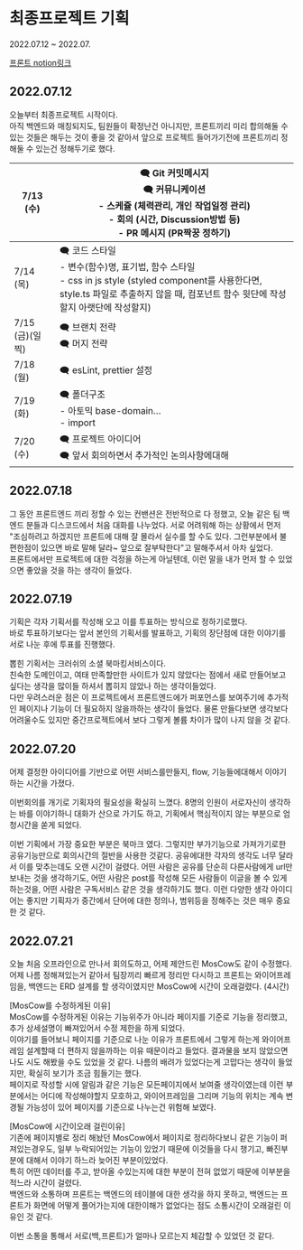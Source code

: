 # 최종프로젝트 기획

2022.07.12 ~ 2022.07.

[프론트 notion링크](https://www.notion.so/prgrms/FE-c1f9c7e444d64ae68f6d796123c08918)


## 2022.07.12
오늘부터 최종프로젝트 시작이다.  
아직 백엔드와 매칭되지도, 팀원들이 확정난건 아니지만, 프론트끼리 미리 합의해둘 수 있는 것들은 해두는 것이 좋을 것 같아서 앞으로 프로젝트 들어가기전에 프론트끼리 정해둘 수 있는건 정해두기로 했다.  

| 7/13 (수) | 🗨️ Git 커밋메시지 <br> 🗨️ 커뮤니케이션 <br> - 스케쥴 (체력관리, 개인 작업일정 관리)<br> - 회의 (시간, Discussion방법 등)<br> - PR 메시지 (PR짝꿍 정하기) |
| --- | --- |
| 7/14 (목) | 🗨️ 코드 스타일 <br> - 변수(함수)명, 표기법, 함수 스타일<br> - css in js style (styled component를 사용한다면, style.ts 파일로 추출하지 않을 때, 컴포넌트 함수 윗단에 작성할지 아랫단에 작성할지)  |
| 7/15 (금)(일찍) | 🗨️ 브랜치 전략<br>🗨️ 머지 전략 |
| 7/18 (월) | 🗨️ esLint, prettier 설정 |
| 7/19 (화) | 🗨️ 폴더구조 <br> - 아토믹 base-domain… <br>- import |
| 7/20 (수) | 🗨️ 프로젝트 아이디어 <br> 🗨️ 앞서 회의하면서 추가적인 논의사항에대해  |

## 2022.07.18
그 동안 프론트엔드 끼리 정할 수 있는 컨밴션은 전반적으로 다 정했고, 오늘 같은 팀 백엔드 분들과 디스코드에서 처음 대화를 나누었다. 서로 어려워해 하는 상황에서 먼저 "조심하려고 하겠지만 프론트에 대해 잘 몰라서 실수를 할 수도 있다. 그런부분에서 불편한점이 있으면 바로 말해 달라~ 앞으로 잘부탁한다"고 말해주셔서 아차 싶었다.  
프론트에서만 프로젝트에 대한 걱정을 하는게 아닐텐데, 이런 말을 내가 먼저 할 수 있었으면 좋았을 것을 하는 생각이 들었다.  

## 2022.07.19
기획은 각자 기획서를 작성해 오고 이를 투표하는 방식으로 정하기로했다.  
바로 투표하기보다는 앞서 본인의 기획서를 발표하고, 기획의 장단점에 대한 이야기를 서로 나눈 후에 투표를 진행했다.  

뽑힌 기획서는 크러쉬의 소셜 북마킹서비스이다.  
친숙한 도메인이고, 여태 만족할만한 사이트가 있지 않았다는 점에서 새로 만들어보고 싶다는 생각을 많이들 하셔서 뽑히지 않았나 하는 생각이들었다.  
다만 우려스러운 점은 이 프로젝트에서 프론트엔드에가 퍼포먼스를 보여주기에 추가적인 페이지나 기능이 더 필요하지 않을까하는 생각이 들었다. 물론 만들다보면 생각보다 어려울수도 있지만 중간프로젝트에서 보다 그렇게 볼륨 차이가 많이 나지 않을 것 같다.  

## 2022.07.20
어제 결정한 아이디어를 기반으로 어떤 서비스를만들지, flow, 기능들에대해서 이야기하는 시간을 가졌다.  

이번회의를 개기로 기획자의 필요성을 확실히 느꼈다. 8명의 인원이 서로자신이 생각하는 바를 이야기하니 대화가 산으로 가기도 하고, 기획에서 핵심적이지 않는 부분으로 엄청시간을 쏟게 되었다.  

이번 기획에서 가장 중요한 부분은 북마크 였다. 그렇지만 부가기능으로 가져가기로한 공유기능만으로 회의시간의 절반을 사용한 것같다. 공유에대한 각자의 생각도 너무 달라서 이를 맞추는데도 오랜 시간이 걸렸다. 어떤 사람은 공유를 단순히 다른사람에게 url만 보내는 것을 생각하기도, 어떤 사람은 post를 작성해 모든 사람들이 이글을 볼 수 있게 하는것을, 어떤 사람은 구독서비스 같은 것을 생각하기도 했다. 이런 다양한 생각 아이디어는 좋지만 기획자가 중간에서 단어에 대한 정의나, 범위등을 정해주는 것은 매우 중요한 것 같다. 


## 2022.07.21
오늘 처음 오프라인으로 만나서 회의도하고, 어제 제안드린 MosCow도 같이 수정했다.  
어제 나름 정해져있는거 같아서 팀장끼리 빠르게 정리만 다시하고 프론트는 와이어프레임을, 백엔드는 ERD 설계를 할 생각이였지만 MosCow에 시간이 오래걸렸다. (4시간) 

[MosCow를 수정하게된 이유]  
MosCow를 수정하게된 이유는 기능위주가 아니라 페이지를 기준로 기능을 정리했고, 추가 상세설명이 빠져있어서 수정 제한을 하게 되었다.  
이야기를 들어보니 페이지를 기준으로 나눈 이유가 프론트에서 그렇게 하는게 와이어프레임 설계할때 더 편하지 않을까하는 이유 때문이라고 들었다. 결과물을 보지 않았으면 나도 시도 해봤을 수도 있었을 것 같다. 나름의 배려가 있었다는게 고맙다는 생각이 들었지만, 확실히 보기가 조금 힘들기는 했다.  
페이지로 작성할 시에 알림과 같은 기능은 모든페이지에서 보여줄 생각이였는데 이런 부분에서는 어디에 작성해야할지 모호하고, 와이어프레임을 그리며 기능의 위치는 계속 변경될 가능성이 있어 페이지를 기준으로 나누는건 위험해 보였다.  

[MosCow에 시간이오래 걸린이유]  
기존에 페이지별로 정리 해놨던 MosCow에서 페이지로 정리하다보니 같은 기능이 퍼져있는경우도, 일부 누락되어있는 기능이 있었기 때문에 이것들을 다시 챙기고, 빠진부분에 대해서 이야기 하느라 늦어진 부분이있었다.  
특히 어떤 데이터를 주고, 받아올 수있는지에 대한 부분이 전혀 없었기 때문에 이부분을 적느라 시간이 걸렸다.  
백엔드와 소통하며 프론트는 백엔드의 테이블에 대한 생각을 하지 못하고, 백엔드는 프론트가 화면에 어떻게 풀어가는지에 대한이해가 없었다는 점도 소통시간이 오래걸린 이유인 것 같다. 

이번 소통을 통해서 서로(백,프론트)가 얼마나 모르는지 체감할 수 있었던 것 같다. 
